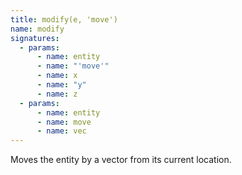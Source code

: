 ```yaml
---
title: modify(e, 'move')
name: modify
signatures:
  - params:
      - name: entity
      - name: "'move'"
      - name: x
      - name: "y"
      - name: z
  - params:
      - name: entity
      - name: move
      - name: vec
---
```


Moves the entity by a vector from its current location.

